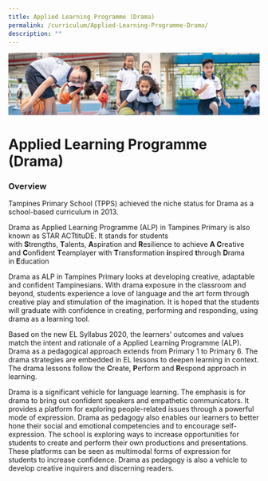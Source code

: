 ```yaml
---
title: Applied Learning Programme (Drama)
permalink: /curriculum/Applied-Learning-Programme-Drama/
description: ""
---
```

![](/images/Our%20Learning%20Experiences.jpg)

Applied Learning Programme (Drama) 
===================================

### **Overview**

Tampines Primary School (TPPS) achieved the niche status for Drama as a school-based curriculum in 2013.  
  

Drama as Applied Learning Programme (ALP) in Tampines Primary is also known as STAR ACTtituDE. It stands for students with <b>S</b>trengths, <b>T</b>alents, <b>A</b>spiration and <b>R</b>esilience to achieve <b>A C</b>reative and <b>C</b>onfident <b>T</b>eamplayer with <b>T</b>ransformation <b>i</b>nspired <b>t</b>hrough <b>D</b>rama in <b>E</b>ducation  
  

Drama as ALP in Tampines Primary looks at developing creative, adaptable and confident Tampinesians. With drama exposure in the classroom and beyond, students experience a love of language and the art form through creative play and stimulation of the imagination. It is hoped that the students will graduate with confidence in creating, performing and responding, using drama as a learning tool.   
  

Based on the new EL Syllabus 2020, the learners’ outcomes and values match the intent and rationale of a Applied Learning Programme (ALP). Drama as a pedagogical approach extends from Primary 1 to Primary 6. The drama strategies are embedded in EL lessons to deepen learning in context. The drama lessons follow the <b>C</b>reate, <b>P</b>erform and <b>R</b>espond approach in learning.  
  

Drama is a significant vehicle for language learning. The emphasis is for drama to bring out confident speakers and empathetic communicators. It provides a platform for exploring people-related issues through a powerful mode of expression. Drama as pedagogy also enables our learners to better hone their social and emotional competencies and to encourage self-expression. The school is exploring ways to increase opportunities for students to create and perform their own productions and presentations. These platforms can be seen as multimodal forms of expression for students to increase confidence. Drama as pedagogy is also a vehicle to develop creative inquirers and discerning readers.
